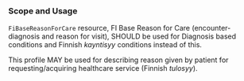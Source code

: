 ### Scope and Usage

`FiBaseReasonForCare` resource, FI Base Reason for Care (encounter-diagnosis and reason for visit), SHOULD be used for Diagnosis based conditions and Finnish *kayntisyy*
conditions instead of this.

This profile MAY be used for describing reason given by patient for requesting/acquiring healthcare
service (Finnish *tulosyy*).
